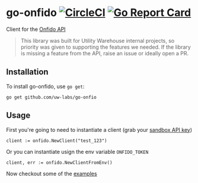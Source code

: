 # go-onfido [![CircleCI](https://circleci.com/gh/uw-labs/go-onfido.svg?style=svg)](https://circleci.com/gh/uw-labs/go-onfido) [![Go Report Card](https://goreportcard.com/badge/github.com/uw-labs/go-onfido)](https://goreportcard.com/report/github.com/uw-labs/go-onfido)

Client for the [Onfido API](https://documentation.onfido.com/)

> This library was built for Utility Warehouse internal projects, so priority was given to supporting the
features we needed. If the library is missing a feature from the API, raise an issue or ideally open a PR.

## Installation

To install go-onfido, use `go get`:

```
go get github.com/uw-labs/go-onfio
```

## Usage

First you're going to need to instantiate a client (grab your [sandbox API key](https://onfido.com/dashboard/v2/#/api/tokens))

```golang
client := onfido.NewClient("test_123")
```

Or you can instantiate usign the env variable `ONFIDO_TOKEN`

```golang
client, err := onfido.NewClientFromEnv()
```

Now checkout some of the [examples](https://github.com/uw-labs/go-onfido/tree/master/examples)


